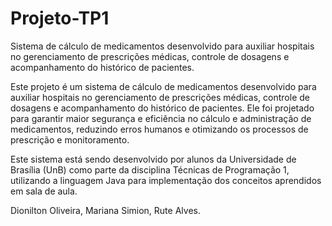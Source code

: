 # Projeto-TP1
Sistema de cálculo de medicamentos desenvolvido para auxiliar hospitais no gerenciamento de prescrições médicas, controle de dosagens e acompanhamento do histórico de pacientes. 

Este projeto é um sistema de cálculo de medicamentos desenvolvido para auxiliar hospitais no gerenciamento de prescrições médicas, controle de dosagens e acompanhamento do histórico de pacientes. Ele foi projetado para garantir maior segurança e eficiência no cálculo e administração de medicamentos, reduzindo erros humanos e otimizando os processos de prescrição e monitoramento.

Este sistema está sendo desenvolvido por alunos da Universidade de Brasília (UnB) como parte da disciplina Técnicas de Programação 1, utilizando a linguagem Java para implementação dos conceitos aprendidos em sala de aula.

Dionilton Oliveira, Mariana Simion, Rute Alves. 
